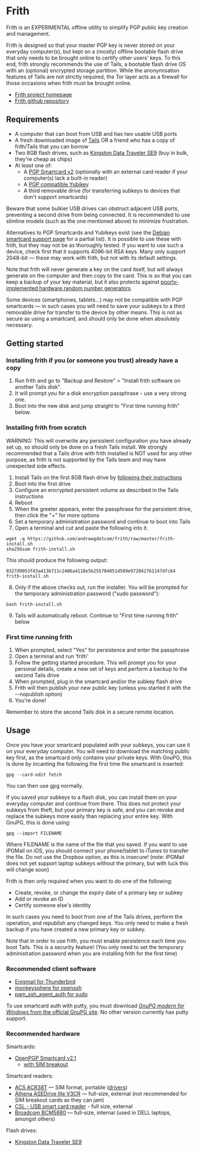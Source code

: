 Frith
=====

Frith is an EXPERIMENTAL offline utility to simplify PGP public key creation and management.

Frith is designed so that your master PGP key is never stored on your everyday computer(s), but kept on a (mostly) offline bootable flash drive that only needs to be brought online to certify other users' keys. To this end, frith strongly recommends the use of Tails, a bootable flash drive OS with an (optional) encrypted storage partition. While the anonymisation features of Tails are not strictly required, the Tor layer acts as a firewall for those occasions when frith must be brought online.

* [Frith project homepage](https://andrewg.com/frith.html)
* [Frith github repository](https://github.com/andrewgdotcom/frith)

Requirements
------------

* A computer that can boot from USB and has two usable USB ports
* A fresh downloaded image of [Tails](https://tails.boum.org/install/) OR a friend who has a copy of frith/Tails that you can borrow
* Two 8GB flash drives, such as [Kingston Data Traveler SE9](https://www.amazon.co.uk/Kingston-Technology-DataTraveler-Flash-Casing/dp/B006YBAR0C/ref=pd_sim_sbs_147_1?ie=UTF8&refRID=08PZ6GR4V00M10DAT14P&dpID=31P0IK%2BzEJL&dpSrc=sims&preST=_AC_UL160_SR160%2C160_) (buy in bulk, they're cheap as chips)
* At least one of:
    * A [PGP Smartcard v2](https://en.cryptoshop.com/products/smartcards/open-pgp-smartcard-v2-id-000.html) (optionally with an external card reader if your computer(s) lack a built-in reader)
    * A [PGP compatible Yubikey](https://yubico.com/)
    * A third removable drive (for transferring subkeys to devices that don't support smartcards)

Beware that some bulkier USB drives can obstruct adjacent USB ports, preventing a second drive from being connected. It is recommended to use slimline models (such as the one mentioned above) to minimize frustration.

Alternatives to PGP Smartcards and Yubikeys exist (see the [Debian smartcard support page](https://wiki.debian.org/Smartcards) for a partial list). It is possible to use these with frith, but they may not be as thoroughly tested. If you want to use such a device, check first that it supports 4096-bit RSA keys. Many only support 2048-bit — these may work with frith, but not with its default settings.

Note that frith will never generate a key on the card itself, but will always generate on the computer and then copy to the card. This is so that you can keep a backup of your key material, but it also protects against [poorly-implemented hardware random number generators](http://ieeexplore.ieee.org/document/6994021/?reload=true).

Some devices (smartphones, tablets...) may not be compatible with PGP smartcards — in such cases you will need to save your subkeys to a third removable drive for transfer to the device by other means. This is not as secure as using a smartcard, and should only be done when absolutely necessary.

Getting started
---------------

### Installing frith if you (or someone you trust) already have a copy

1. Run frith and go to "Backup and Restore" > "Install frith software on another Tails disk".
2. It will prompt you for a disk encryption passphrase - use a very strong one.
3. Boot into the new disk and jump straight to "First time running frith" below.

### Installing frith from scratch

WARNING: This will overwrite any persistent configuration you have already set up, so should only be done on a fresh Tails install. We strongly recommended that a Tails drive with frith installed is NOT used for any other purpose, as frith is not supported by the Tails team and may have unexpected side effects.

1. Install Tails on the first 8GB flash drive by [following their instructions](https://tails.boum.org/install/)
2. Boot into the first drive
3. Configure an encrypted persistent volume as described in the Tails instructions
4. Reboot
5. When the greeter appears, enter the passphrase for the persistent drive, then click the "+" for more options
6. Set a temporary administration password and continue to boot into Tails
7. Open a terminal and cut and paste the following into it.
```
wget -q https://github.com/andrewgdotcom/frith/raw/master/frith-install.sh
sha256sum frith-install.sh
```
This should produce the following output:
```
0327d9053f43a413b711c2406a4118e5b255784051d589e972042761147dfc64  frith-install.sh
```
8. Only if the above checks out, run the installer. You will be prompted for the temporary administration password ("sudo password"):
```
bash frith-install.sh
```

9. Tails will automatically reboot. Continue to "First time running frith" below

### First time running frith

1. When prompted, select "Yes" for persistence and enter the passphrase
2. Open a terminal and run 'frith'
3. Follow the getting started procedure. This will prompt you for your personal details, create a new set of keys and perform a backup to the second Tails drive
4. When prompted, plug in the smartcard and/or the subkey flash drive
5. Frith will then publish your new public key (unless you started it with the --nopublish option)
6. You're done!

Remember to store the second Tails disk in a secure remote location.

Usage
-----

Once you have your smartcard populated with your subkeys, you can use it on your everyday computer. You will need to download the matching public key first, as the smartcard only contains your private keys. With GnuPG, this is done by incanting the following the first time the smartcard is inserted:

```
gpg --card-edit fetch
```

You can then use gpg normally.

If you saved your subkeys to a flash disk, you can install them on your everyday computer and continue from there. This does not protect your subkeys from theft, but your primary key is safe, and you can revoke and replace the subkeys more easily than replacing your entire key. With GnuPG, this is done using:

```
gpg --import FILENAME
```

Where FILENAME is the name of the file that you saved. If you want to use iPGMail on iOS, you should connect your phone/tablet to iTunes to transfer the file. Do not use the Dropbox option, as this is insecure! (note: iPGMail does not yet support laptop subkeys without the primary, but with luck this will change soon)

Frith is then only required when you want to do one of the following:

* Create, revoke, or change the expiry date of a primary key or subkey
* Add or revoke an ID
* Certify someone else's identity

In such cases you need to boot from one of the Tails drives, perform the operation, and republish any changed keys. You only need to make a fresh backup if you have created a new primary key or subkey.

Note that in order to use frith, you must enable persistence each time you boot Tails. This is a security feature! (You only need to set the temporary administration password when you are installing frith for the first time)

### Recommended client software

* [Enigmail for Thunderbird](https://www.enigmail.net/)
* [monkeysphere for openssh](http://web.monkeysphere.info/)
* [pam_ssh_agent_auth for sudo](http://pamsshagentauth.sourceforge.net/)

To use smartcard auth with putty, you must download [<em>GnuPG modern for Windows</em> from the official GnuPG site](https://www.gnupg.org/download/). No other version currently has putty support.

### Recommended hardware

Smartcards:

* [OpenPGP Smartcard v2.1](https://en.cryptoshop.com/products/smartcards/open-pgp-smartcard-v2.html)
	* [with SIM breakout](https://en.cryptoshop.com/products/smartcards/open-pgp-smartcard-v2-id-000.html)

Smartcard readers:

* [ACS ACR38T](https://en.cryptoshop.com/products/smartcardreader/acs-acr-38t.html) — SIM format, portable ([drivers](http://www.acs.com.hk/en/driver/4/acr38t-smart-card-reader/))
* [Athena ASEDrive IIIe V3CR](https://en.cryptoshop.com/products/smartcardreader/athena-asedrive-iiie-v3-usb-reader.html) — full-size, external (not recommended for SIM breakout cards as they can jam)
* [CSL - USB smart card reader](https://www.amazon.co.uk/CSL-bus-powered-Capable-Windows-10-compatible/dp/B01GCTVAGA) - full size, external
* [Broadcom BCM5880](https://www.broadcom.com/products/enterprise-and-network-processors/security/bcm5880) — full-size, internal (used in DELL laptops, amongst others)

Flash drives:

* [Kingston Data Traveler SE9](https://www.amazon.co.uk/Kingston-Technology-DataTraveler-Flash-Casing/dp/B006YBAR0C/ref=pd_sim_sbs_147_1?ie=UTF8&refRID=08PZ6GR4V00M10DAT14P&dpID=31P0IK%2BzEJL&dpSrc=sims&preST=_AC_UL160_SR160%2C160_)
